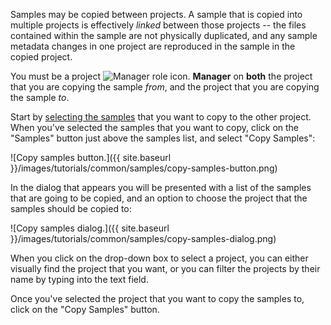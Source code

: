Samples may be copied between projects. A sample that is copied into multiple projects is effectively *linked* between those projects -- the files contained within the sample are not physically duplicated, and any sample metadata changes in one project are reproduced in the sample in the copied project.

You must be a project <img src="images/manager-icon.png" class="inline" alt="Manager role icon."> **Manager** on **both** the project that you are copying the sample *from*, and the project that you are copying the sample *to*.

Start by [selecting the samples](#selecting-samples) that you want to copy to the other project. When you've selected the samples that you want to copy, click on the "Samples" button just above the samples list, and select "Copy Samples":

![Copy samples button.]({{ site.baseurl }}/images/tutorials/common/samples/copy-samples-button.png)

In the dialog that appears you will be presented with a list of the samples that are going to be copied, and an option to choose the project that the samples should be copied to:

![Copy samples dialog.]({{ site.baseurl }}/images/tutorials/common/samples/copy-samples-dialog.png)

When you click on the drop-down box to select a project, you can either visually find the project that you want, or you can filter the projects by their name by typing into the text field.

Once you've selected the project that you want to copy the samples to, click on the "Copy Samples" button.
